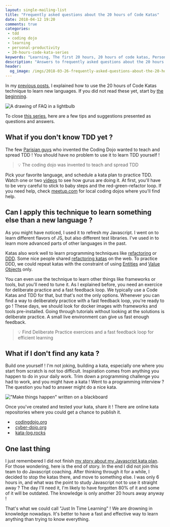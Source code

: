 ```yaml
---
layout: single-mailing-list
title: "Frequently asked questions about the 20 hours of Code Katas"
date: 2018-04-12 19:20
comments: true
categories:
 - tdd
 - coding dojo
 - learning
 - personal-productivity
 - 20-hours-code-kata-series
keywords: "Learning, The first 20 hours, 20 hours of code katas, Personal Productivity, Coding Dojo, Code Kata, TDD, Test Driven Development, FAQ, Frequently Asked Questions"
description: "Answers to frequently asked questions about the 20 hours of Code Kata. Ideas to expand the practice to other contexts."
header:
  og_image: /imgs/2018-03-26-frequently-asked-questions-about-the-20-hours-of-code-katas/faq-bulb.jpg
---
```

In my [previous posts]({{site.baseurl}}/categories/#20-hours-code-kata-series), I explained how to use the 20 hours of Code Katas technique to learn new languages. If you did not read these yet, start by [the beginning](/how-to-learn-a-programming-language-in-just-20-hours/).

![A drawing of FAQ in a lightbulb]({{site.url}}{{site.baseurl}}/imgs/2018-03-26-frequently-asked-questions-about-the-20-hours-of-code-katas/faq-bulb.jpg)

To close [this series]({{site.baseurl}}/categories/#20-hours-code-kata-series), here are a few tips and suggestions presented as questions and answers.

## What if you don't know TDD yet ?

The few [Parisian guys](http://codingdojo.org/dojo/ParisDojo/) who invented the Coding Dojo wanted to teach and spread TDD ! You should have no problem to use it to learn TDD yourself !

> 💡 The coding dojo was invented to teach and spread TDD

Pick your favorite language, and schedule a kata plan to practice TDD. Watch one or two [videos](https://www.google.fr/search?q=code+kata&tbm=vid) to see how gurus are doing it. At first, you'll have to be very careful to stick to baby steps and the red-green-refactor loop. If you need help, check [meetup.com](https://www.meetup.com) for local coding dojos where you'll find help.

## Can I apply this technique to learn something else than a new language ?

As you might have noticed, I used it to refresh my Javascript. I went on to learn different flavors of JS, but also different test libraries. I've used in to learn more advanced parts of other languages in the past.

Katas also work well to learn programming techniques like [refactoring](https://en.wikipedia.org/wiki/Code_refactoring) or [DDD](https://en.wikipedia.org/wiki/Domain-driven_design). Some nice people shared [refactoring katas](http://kata-log.rocks/refactoring) on the web. To practice DDD, we could repeat katas with the constraint of using [Entities](https://en.wikipedia.org/wiki/Entity) and [Value Objects](https://en.wikipedia.org/wiki/Value_object) only.

You can even use the technique to learn other things like frameworks or tools, but you'll need to tune it. As I explained before, you need an exercice for deliberate practice and a fast feedback loop. We typically use a Code Katas and TDD for that, but that's not the only options. Whenever you can find a way to deliberately practice with a fast feedback loop, you're ready to go ! These days, we should look for docker images with frameworks and tools pre-installed. Going through tutorials without looking at the solutions is deliberate practice. A small live environment can give us fast enough feedback.

> 💡 Find Deliberate Practice exercices and a fast feedback loop for efficient learning

## What if I don't find any kata ?

Build one yourself ! I'm not joking, building a kata, especially one where you start from scratch is not too difficult. Inspiration comes from anything you happen to do in your daily work. Trim down a programming challenge you had to work, and you might have a kata ! Went to a programming interview ? The question you had to answer might do a nice kata.

!["Make things happen" written on a blackboard]({{site.url}}{{site.baseurl}}/imgs/2018-03-26-frequently-asked-questions-about-the-20-hours-of-code-katas/make-things-happen.jpg)

Once you've created and tested your kata, share it ! There are online kata repositories where you could get a chance to publish it.

*   [codingdojo.org](http://codingdojo.org/)
*   [cyber-dojo.org](http://cyber-dojo.org/)
*   [kata-log.rocks](http://kata-log.rocks)

## One last thing

I just remembered I did not finish [my story about my Javascript kata plan](/how-to-learn-a-programming-language-in-just-20-hours/). For those wondering, here is the end of story. In the end I did not join this team to do Javascript coaching. After thinking through it for a while, I decided to stop the katas there, and move to something else. I was only 6 hours in, and what was the point to study Javascript not to use it straight away ? The day I'll need it, I'm likely to have forgotten 80% of it and some of it will be outdated. The knowledge is only another 20 hours away anyway !

That's what we could call "Just In Time Learning" ! We are drowning in knowledge nowadays. It's better to have a fast and effective way to learn anything than trying to know everything.
